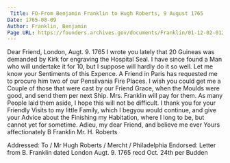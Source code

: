 ```yaml
---
 Title: FO-From Benjamin Franklin to Hugh Roberts, 9 August 1765
Date: 1765-08-09
Author: Franklin, Benjamin
Page URL: https://founders.archives.gov/documents/Franklin/01-12-02-0124
---
```


Dear Friend,
London, Augt. 9. 1765
I wrote you lately that 20 Guineas was demanded by Kirk for engraving the Hospital Seal. I have since found a Man who will undertake it for 10, but I suppose will hardly do it so well. Let me know your Sentiments of this Expence.
A Friend in Paris has requested me to procure him two of our Pensilvania Fire Places. I wish you could get me a Couple of those that were cast by our Friend Grace, when the Moulds were good, and send them per next Ship. Mrs. Franklin will pay for them. As many People laid them aside, I hope this will not be difficult.
I thank you for your Friendly Visits to my little Family, which I begyou would continue, and give your Advice about the Finishing my Habitation, where I long to be, but cannot yet for sometime. Adieu, my dear Friend, and believe me ever Yours affectionately
B Franklin
Mr. H. Roberts
 
Addressed: To / Mr Hugh Roberts / Mercht / Philadelphia
Endorsed: Letter from B. Franklin dated London Augt. 9. 1765 recd Oct. 24th per Budden

